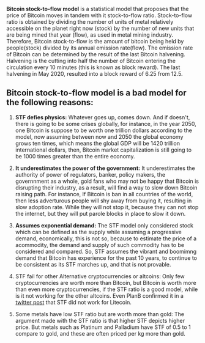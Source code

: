 **Bitcoin stock-to-flow model** is a statistical model that proposes that the price of Bitcoin moves in tandem with it stock-to-flow ratio.  Stock-to-flow ratio is obtained by dividing the number of units of metal relatively accessible on the planet right now (stock) by the number of new units that are being mined that year (flow), as used in metal mining industry. Therefore, Bitcoin stock-to-flow is the amount of bitcoin being held by people(stock) divided by its annual emission rate(flow). The emission rate of Bitcoin can be determined by the result of the last Bitcoin halvening. Halvening is the cutting into half the number of Bitcoin entering the circulation every 10 minutes (this is known as block reward). The last halvening in May 2020, resulted into a block reward of 6.25 from 12.5. 

## Bitcoin stock-to-flow model is a bad model for the following reasons:

1. **STF defies physics:** Whatever goes up, comes down. And if doesn't, there is going to be some crises globally, for instance, in the year 2050, one Bitcoin is suppose to be worth one trillion dollars according to the model, now assuming between now and 2050 the global economy grows ten times, which means the global GDP will be 1420 trillion international dollars, then, Bitcoin market capitalization is still going to be 1000 times greater than the entire economy. 

2. **It underestimates the power of the government:** It underestimates the authority of power of regulators, banker, policy makers, the governnment as a whole, gold fans who may not be happy that Bitcoin is disrupting their industry, as a result, will find a way to slow down Bitcoin raising path. For instance, If Bitcoin is ban in all countries of the world, then less adverturous people will shy away from buying it, resulting in slow adoption rate. While they will not stop it, because they can not stop the internet, but they will put parole blocks in place to slow it down.

3. **Assumes exponential demand:** The STF model only considered stock which can be defined as the supply while assuming a progressive demand, economically, this is not so, because to estimate the price of a acommodity, the demand and supply of such commodity has to be considered and compared. So, STF assumes the vibrant and boomimng demand that Bitcoin has experience for the past 10 years, to continue to be consistent as its STF marches up, and that is not provable.

4. STF fail for other Alternative cryptocurrencies or altcoins: Only few cryptocurrencies are worth more than Bitcoin, but Bitcoin is worth more than even more cryptocurrencies, if the STF ratio is a good model, while is it not working for the other altcoins. Even PlanB confirmed it in a [twitter post](ttps://twitter.com/100trillionUSD/status/1140643574410862594?s=20 "PlanB twitter post") that STF did not work for Litecoin. 

5. Some metals have low STF ratio but are worth more than gold: The argument made with the STF ratio is that higher STF depicts higher price. But metals such as Platinum and Palladium have STF of 0.5 to 1 compare to gold, and these are often priced per kg more than gold.
